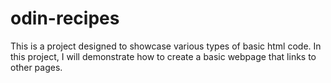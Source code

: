 # odin-recipes
This is a project designed to showcase various types of basic html code.
In this project, I will demonstrate how to create a basic webpage that links to other pages.